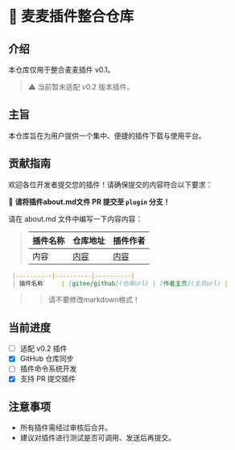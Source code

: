 
# 🚀 麦麦插件整合仓库

## 介绍
本仓库仅用于整合麦麦插件 v0.1。

> ⚠️ 当前暂未适配 v0.2 版本插件。

## 主旨
本仓库旨在为用户提供一个集中、便捷的插件下载与使用平台。

## 贡献指南

欢迎各位开发者提交您的插件！请确保提交的内容符合以下要求：

📌 **请将插件about.md文件 PR 提交至 `plugin` 分支！**

请在 about.md 文件中编写一下内容内容：

> | 插件名称 | 仓库地址 | 插件作者 |
> |----------|----------|----------|
> | 内容     | [内容](url) | [内容](url) |
```markdown
 |----------|----------|----------|
 | 插件名称     | [gitee/github](仓库url) | [作者主页](主页url) |
```

>>请不要修改markdown格式！

## 当前进度
- [ ] 适配 v0.2 插件
- [x] GitHub 仓库同步
- [ ] 插件命令系统开发
- [x] 支持 PR 提交插件

## 注意事项
- 所有插件需经过审核后合并。
- 建议对插件进行测试是否可调用、发送后再提交。